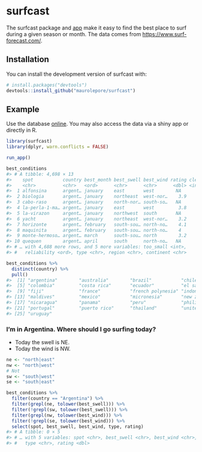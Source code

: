 
<!-- README.md is generated from README.Rmd. Please edit that file -->

# surfcast

<!-- badges: start -->
<!-- badges: end -->

The surfcast package and
[app](https://maurolepore.shinyapps.io/surfcast/) make it easy to find
the best place to surf during a given season or month. The data comes
from <https://www.surf-forecast.com/>.

## Installation

You can install the development version of surfcast with:

``` r
# install.packages("devtools")
devtools::install_github("maurolepore/surfcast")
```

## Example

Use the database [online](https://maurolepore.shinyapps.io/surfcast/).
You may also access the data via a shiny app or directly in R.

``` r
library(surfcast)
library(dplyr, warn.conflicts = FALSE)
```

``` r
run_app()
```

``` r
best_conditions
#> # A tibble: 4,698 × 13
#>    spot           country best_month best_swell best_wind rating clean blown_out
#>    <chr>          <chr>   <ord>      <chr>      <chr>      <dbl> <int>     <int>
#>  1 alfonsina      argent… january    east       west        NA       0         1
#>  2 biologia       argent… january    northeast  west-nor…    3.9    12        28
#>  3 cabo-raso      argent… january    north-nor… south-so…   NA      11        28
#>  4 la-perla-1-ma… argent… january    east       west         3.8     0         1
#>  5 la-virazon     argent… january    northwest  south       NA       0         1
#>  6 yacht          argent… january    northeast  west-nor…    3.2    12        28
#>  7 horizonte      argent… february   south-sou… north-no…    4.1    27        33
#>  8 maquinita      argent… february   south-sou… north-no…    4      27        33
#>  9 monte-hermoso… argent… march      south-sou… north        3.2    15        32
#> 10 quequen        argent… april      south      north-no…   NA      26        41
#> # … with 4,688 more rows, and 5 more variables: too_small <int>,
#> #   reliability <ord>, type <chr>, region <chr>, continent <chr>
```

``` r
best_conditions %>% 
  distinct(country) %>% 
  pull()
#>  [1] "argentina"        "australia"        "brazil"           "chile"           
#>  [5] "colombia"         "costa rica"       "ecuador"          "el salvador"     
#>  [9] "fiji"             "france"           "french polynesia" "indonesia"       
#> [13] "maldives"         "mexico"           "micronesia"       "new zealand"     
#> [17] "nicaragua"        "panama"           "peru"             "philippines"     
#> [21] "portugal"         "puerto rico"      "thailand"         "united states"   
#> [25] "uruguay"
```

### I’m in Argentina. Where should I go surfing today?

-   Today the swell is NE.
-   Today the wind is NW.

``` r
ne <- "north|east"
nw <- "north|west"
# Not
sw <- "south|west"
se <- "south|east"

best_conditions %>%
  filter(country == "Argentina") %>% 
  filter(grepl(ne, tolower(best_swell))) %>%
  filter(!grepl(sw, tolower(best_swell))) %>%
  filter(grepl(nw, tolower(best_wind))) %>% 
  filter(!grepl(se, tolower(best_wind))) %>% 
  select(spot, best_swell, best_wind, type, rating)
#> # A tibble: 0 × 5
#> # … with 5 variables: spot <chr>, best_swell <chr>, best_wind <chr>,
#> #   type <chr>, rating <dbl>
```
